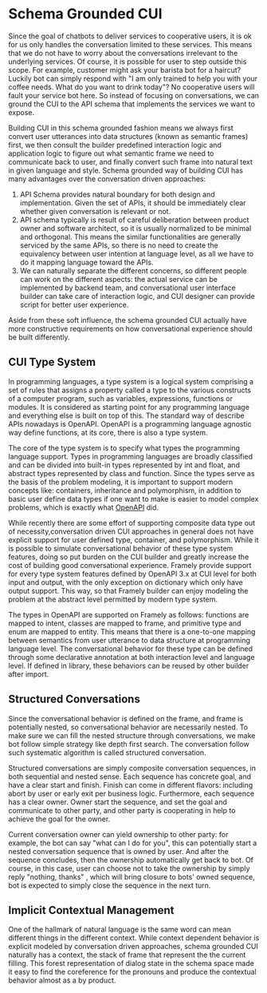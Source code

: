 # Schema Grounded CUI
Since the goal of chatbots to deliver services to cooperative users, it is ok for us only handles the conversation limited to these services. This means that we do not have to worry about the conversations irrelevant to the underlying services. Of course, it is possible for user to step outside this scope. For example, customer might ask your barista bot for a haircut? Luckily bot can simply respond with "I am only trained to help you with your coffee needs. What do you want to drink today"? No cooperative users will fault your service bot here. So instead of focusing on conversations, we can ground the CUI to the API schema that implements the services we want to expose. 

Building CUI in this schema grounded fashion means we always first convert user utterances into data structures (known as semantic frames) first, we then consult the builder predefined interaction logic and application logic to figure out what semantic frame we need to communicate back to user, and finally convert such frame into natural text in given language and style. Schema grounded way of building CUI has many advantages over the conversation driven approaches: 
1. API Schema provides natural boundary for both design and implementation. Given the set of APIs, it should be immediately clear whether given conversation is relevant or not. 
2. API schema typically is result of careful deliberation between product owner and software architect, so it is usually normalized to be minimal and orthogonal. This means the similar functionalities are generally serviced by the same APIs, so there is no need to create the equivalency between user intention at language level, as all we have to do it mapping language toward the APIs.
3. We can naturally separate the different concerns, so different people can work on the different aspects: the actual service can be implemented by backend team, and conversational user interface builder can take care of interaction logic, and CUI designer can provide script for better user experience.

Aside from these soft influence, the schema grounded CUI actually have more constructive requirements on how conversational experience should be built differently.

## CUI Type System
In programming languages, a type system is a logical system comprising a set of rules that assigns a property called a type to the various constructs of a computer program, such as variables, expressions, functions or modules. It is considered as starting point for any programming language and everything else is built on top of this. The standard way of describe APIs nowadays is OpenAPI. OpenAPI is a programming language agnostic way define functions, at its core, there is also a type system. 

The core of the type system is to specify what types the programming language support. Types in programming languages are broadly classified and can be divided into built-in types represented by int and float, and abstract types represented by class and function. Since the types serve as the basis of the problem modeling, it is important to support modern concepts like: containers, inheritance and polymorphism, in addition to basic user define data types if one want to make is easier to model complex problems, which is exactly what [OpenAPI](https://swagger.io/docs/specification/data-models/) did.

While recently there are some effort of supporting composite data type out of necessity,conversation driven CUI approaches in general does not have explicit support for user defined type, container, and polymorphism. While it is possible to simulate conversational behavior of these type system features, doing so put burden on the CUI builder and greatly increase the cost of building good conversational experience. Framely provide support for every type system features defined by OpenAPI 3.x at CUI level for both input and output, with the only exception on dictionary which only have output support. This way, so that Framely builder can enjoy modeling the problem at the abstract level permitted by modern type system.

The types in OpenAPI are supported on Framely as follows: functions are mapped to intent, classes are mapped to frame, and primitive type and enum are mapped to entity. This means that there is a one-to-one mapping between semantics from user utterance to data structure at programming language level. The conversational behavior for these type can be defined through some declarative annotation at both interaction level and language level. If defined in library, these behaviors can be reused by other builder after import.  


## Structured Conversations
Since the conversational behavior is defined on the frame, and frame is potentially nested, so conversational behavior are necessarily nested. To make sure we can fill the nested structure through conversations, we make bot follow simple strategy like depth first search. The conversation follow such systematic algorithm is called structured conversation. 

Structured conversations are simply composite conversation sequences, in both sequential and nested sense. Each sequence has concrete goal, and have a clear start and finish. Finish can come in different flavors: including abort by user or early exit per business logic. Furthermore, each sequence has a clear owner. Owner start the sequence, and set the goal and communicate to other party, and  other party is cooperating in help to achieve the goal for the owner. 

Current conversation owner can yield ownership to other party: for example, the bot can say "what can I do for you", this can potentially start a nested conversation sequence that is owned by user. And after the sequence concludes, then the ownership automatically get back to bot. Of course, in this case, user can choose not to take the ownership by simply reply "nothing, thanks" , which will bring closure to bots' owned sequence, bot is expected to simply close the sequence in the next turn. 

## Implicit Contextual Management
One of the hallmark of natural language is the same word can mean different things in the different context. While context dependent behavior is explicit modeled by conversation driven approaches, schema grounded CUI naturally has a context, the stack of frame that represent the the current filling. This forest representation of dialog state in the schema space made it easy to find the coreference for the pronouns and produce the contextual behavior almost as a by product.


